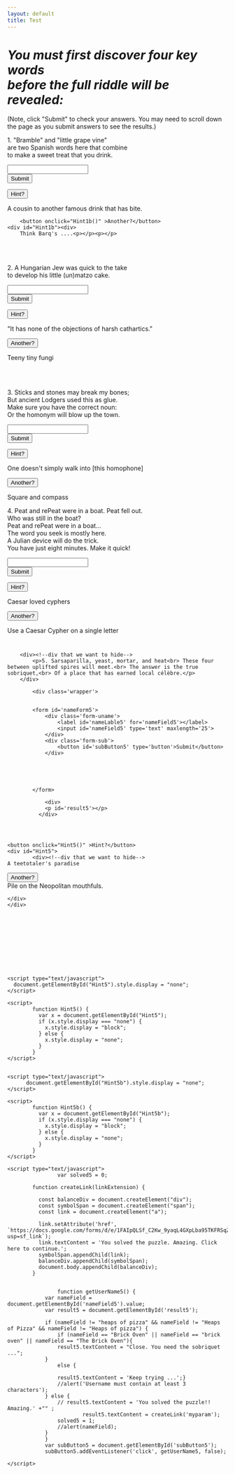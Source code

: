 ```yaml
---
layout: default
title: Test
---
```

 
 




<h1><i>You must first discover four key words<br> before the full riddle will be revealed: </i></h1>

<p>(Note, click "Submit" to check your answers. You may need to scroll down the page as you submit answers to see the results.)</p>

           
            
<!-- Clue and solution -->

<p>1. "Bramble" and "little grape vine"<br>
are two Spanish words here that combine<br>
to make a sweet treat that you drink.
</p>


<div class='wrapper'>
<form id='nameForm1'>
<div class='form-uname'>
    <label id='nameLable1' for='nameField1'></label>
    <input id='nameField1' type='text' maxlength='25'>
</div>
<div class='form-sub'>
    <button id='subButton1' type='button'>Submit</button>
</div>
</form>

<div>
    <p id='result1'></p></div>
</div>




<script type="text/javascript">
	var solved1 = 0;

	function getUserName1() {
var nameField = document.getElementById('nameField1').value;
var result1 = document.getElementById('result1');

if (nameField != "Sarsaparilla" && nameField != "sarsaparilla" ) {
    result1.textContent = 'Keep trying ...';
    //alert('Username must contain at least 1 characters');
} else {
    result1.textContent = 'Correct!' + "";
    solved1 = 1;
    //alert(nameField);
}
}
var subButton1 = document.getElementById('subButton1');
subButton1.addEventListener('click', getUserName1, false); 

</script>

<p>
		<button onclick="Hint1()" >Hint?</button>
		<div id="Hint1"><div>
		<p>A cousin to another famous drink that has bite.
</p>

		<button onclick="Hint1b()" >Another?</button>
	<div id="Hint1b"><div>
		Think Barq's ....<p></p><p></p>
</div>
</div>



<script type="text/javascript">
  document.getElementById("Hint1").style.display = "none";
</script>

<script>
function Hint1() {
  var x = document.getElementById("Hint1");
  if (x.style.display === "none") {
    x.style.display = "block";
  } else {
    x.style.display = "none";
  }
}
</script>


<script type="text/javascript">
  document.getElementById("Hint1b").style.display = "none";
</script>

<script>

function Hint1b() {
  var x = document.getElementById("Hint1b");
  if (x.style.display === "none") {
    x.style.display = "block";
  } else {
    x.style.display = "none";
  }
}
</script>



</div>
    </div>






<p></p><br><br>
<p>2. A Hungarian Jew was quick to the take<br>
to develop his little (un)matzo cake.
</p>



<div class='wrapper'>
<form id='nameForm2'>
<div class='form-uname'>
    <label id='nameLable2' for='nameField2'></label>
    <input id='nameField2' type='text' maxlength='25'>
</div>
<div class='form-sub'>
    <button id='subButton2' type='button'>Submit</button>
</div>
</form>

<div>
    <p id='result2'></p></div>
</div>




<script type="text/javascript">
	var solved2 = 0;

	function getUserName2() {
var nameField = document.getElementById('nameField2').value;
var result2 = document.getElementById('result2');

if (nameField != "yeast" && nameField != "Yeast" ) {
    result2.textContent = 'Keep trying ...';
    //alert('Username must contain at least 2 characters');
} else {
    result2.textContent = 'Correct!' + "";
    solved2 = 1;
    //alert(nameField);
}
}
var subButton2 = document.getElementById('subButton2');
subButton2.addEventListener('click', getUserName2, false); 
</script>


<button onclick="Hint2()" >Hint?</button>
<p></p>
<div id="Hint2">
		<div><!--div that we want to hide-->
"It has none of the objections of harsh cathartics."<p></p>

<button onclick="Hint2b()" >Another?</button>
<p></p>
<div id="Hint2b">
		<div><!--div that we want to hide-->
Teeny tiny fungi<p></p>



</div>
</div>
<script type="text/javascript">
  document.getElementById("Hint2").style.display = "none";
</script>

<script>
function Hint2() {
  var x = document.getElementById("Hint2");
  if (x.style.display === "none") {
    x.style.display = "block";
  } else {
    x.style.display = "none";
  }
}
</script>

<script type="text/javascript">
  document.getElementById("Hint2b").style.display = "none";
</script>

<script>
function Hint2b() {
  var x = document.getElementById("Hint2b");
  if (x.style.display === "none") {
    x.style.display = "block";
  } else {
    x.style.display = "none";
  }
}
</script>


</div>
</div>

<p></p><br><br>
<p>
3. Sticks and stones may break my bones;<br>
But ancient Lodgers used this as glue.<br>
Make sure you have the correct noun:<br>
Or the homonym will blow up the town.<br>
</p>

<div class='wrapper'>
<form id='nameForm3'>
<div class='form-uname'>
    <label id='nameLable3' for='nameField3'></label>
    <input id='nameField3' type='text' maxlength='25'>
</div>
<div class='form-sub'>
    <button id='subButton3' type='button'>Submit</button>
</div>
</form>

<div>
 <p id='result3'></p>
</div>
</div>

<script type="text/javascript">
	var solved3 = 0;

	function getUserName3() {
var nameField = document.getElementById('nameField3').value;
var result3 = document.getElementById('result3');


if (nameField != "Mortar" && nameField != "mortar" ) {
    result3.textContent = 'Keep trying ...';
    //alert('Username must contain at least 3 characters');
} else {
    result3.textContent = 'Correct!' + "";
        solved3 = 1;

    //alert(nameField);
}
}
var subButton3 = document.getElementById('subButton3');
subButton3.addEventListener('click', getUserName3, false); 
</script>



<button onclick="Hint3()" >Hint?</button>

<div id="Hint3">
		<div><!--div that we want to hide-->
One doesn't simply walk into [this homophone] <p></p>


<button onclick="Hint3b()" >Another?</button>

<div id="Hint3b">
		<div><!--div that we want to hide-->
Square and compass
</div>





</div>
</div>
<script type="text/javascript">
  document.getElementById("Hint3").style.display = "none";
</script>

<script>
function Hint3() {
  var x = document.getElementById("Hint3");
  if (x.style.display === "none") {
    x.style.display = "block";
  } else {
    x.style.display = "none";
  }
}
</script>


<script type="text/javascript">
  document.getElementById("Hint3b").style.display = "none";
</script>

<script>
function Hint3b() {
  var x = document.getElementById("Hint3b");
  if (x.style.display === "none") {
    x.style.display = "block";
  } else {
    x.style.display = "none";
  }
}
</script>



</div>

<p></p><p></p><p></p>
<p></p>
<p></p>
<p></p>
<p></p>
<p>
4. Peat and rePeat were in a boat. Peat fell out.<br>
Who was still in the boat?<br>
Peat and rePeat were in a boat...<br>
The word you seek is mostly here. <br>
A Julian device will do the trick. <br>
You have just eight minutes. Make it quick!
</p>




<div class='wrapper'>
<form id='nameForm4'>
<div class='form-uname'>
    <label id='nameLable4' for='nameField4'></label>
    <input id='nameField4' type='text' maxlength='25'>
</div>
<div class='form-sub'>
    <button id='subButton4' type='button'>Submit</button>
</div>
</form>

<div>
    <p id='result4'></p>
 </div>
</div>

<script type="text/javascript">
	var solved4 = 0;

	function getUserName4() {
var nameField = document.getElementById('nameField4').value;
var result4 = document.getElementById('result4');

if (nameField != "Heat" && nameField != "heat" ) {
    result4.textContent = 'Keep trying ...';
    //alert('Username must contain at least 3 characters');
} else {
    result4.textContent = 'Correct!' + "";
    solved4 = 1;
    //alert(nameField);
}
}
var subButton4 = document.getElementById('subButton4');
subButton4.addEventListener('click', getUserName4, false); 

</script>


<button onclick="Hint4()" >Hint?</button>
<p></p>
<div id="Hint4">
		<div><!--div that we want to hide-->
Caesar loved cyphers<p></p>

<button onclick="Hint4b()" >Another?</button>
<p></p>
<div id="Hint4b">
		<div><!--div that we want to hide-->
Use a Caesar Cypher on a single letter<p></p>
</div>
</div>






<script type="text/javascript">
  document.getElementById("Hint4").style.display = "none";
</script>

<script>
		function Hint4() {
		  var x = document.getElementById("Hint4");
		  if (x.style.display === "none") {
		    x.style.display = "block";
		  } else {
		    x.style.display = "none";
		  }
		}
</script>




<script type="text/javascript">
  	document.getElementById("Hint4b").style.display = "none";
</script>

<script>
		function Hint4b() {
		  var x = document.getElementById("Hint4b");
		  if (x.style.display === "none") {
		    x.style.display = "block";
		  } else {
		    x.style.display = "none";
		  }
		}
</script>








<!-- Get the overall answer -->

</div></div>

<div> <h1 id='overallresult'></h1>






<div id="theAnswer">

<div ><!--div that we want to hide-->

		<div><!--div that we want to hide-->
			<p>5. Sarsaparilla, yeast, mortar, and heat<br> These four between uplifted spires will meet.<br> The answer is the true sobriquet,<br> Of a place that has earned local célèbre.</p>
		</div>

			<div class='wrapper'>
			

			<form id='nameForm5'>
				<div class='form-uname'>
				    <label id='nameLable5' for='nameField5'></label>
				    <input id='nameField5' type='text' maxlength='25'>
				</div>
				<div class='form-sub'>
				    <button id='subButton5' type='button'>Submit</button>
				</div>
				




			</form>

				<div>
			    <p id='result5'></p>
			  </div>
		



	<button onclick="Hint5()" >Hint?</button>
	<div id="Hint5">
			<div><!--div that we want to hide-->
	A teetotaler's paradise 
<p></p>
<button onclick="Hint5b()" >Another?</button>
	<div id="Hint5b">
			<div><!--div that we want to hide-->
	Pile on the Neopolitan mouthfuls.




	</div>
	</div>











	<script type="text/javascript">
	  document.getElementById("Hint5").style.display = "none";
	</script>

	<script>
			function Hint5() {
			  var x = document.getElementById("Hint5");
			  if (x.style.display === "none") {
			    x.style.display = "block";
			  } else {
			    x.style.display = "none";
			  }
			}
	</script>


	<script type="text/javascript">
		  document.getElementById("Hint5b").style.display = "none";
	</script>

	<script>
			function Hint5b() {
			  var x = document.getElementById("Hint5b");
			  if (x.style.display === "none") {
			    x.style.display = "block";
			  } else {
			    x.style.display = "none";
			  }
			}
	</script>

	<script type="text/javascript">
					var solved5 = 0;

			function createLink(linkExtension) {

			  const balanceDiv = document.createElement("div");
			  const symbolSpan = document.createElement("span");
			  const link = document.createElement("a");

			  link.setAttribute('href', `https://docs.google.com/forms/d/e/1FAIpQLSf_C2Kw_9yaqL4GXpLba95TKFRSqZ3qCp39pTbObw7FqV8RLw/viewform?usp=sf_link`);
			  link.textContent = 'You solved the puzzle. Amazing. Click here to continue.';
			  symbolSpan.appendChild(link);
			  balanceDiv.appendChild(symbolSpan);
			  document.body.appendChild(balanceDiv);
			}


					function getUserName5() {
				var nameField = document.getElementById('nameField5').value;
				var result5 = document.getElementById('result5');

				if (nameField != "heaps of pizza" && nameField != "Heaps of Pizza" && nameField != "Heaps of pizza") {
					if (nameField == "Brick Oven" || nameField == "brick oven" || nameField == "The Brick Oven"){
					result5.textContent = "Close. You need the sobriquet ...";
				}
					else {

				    result5.textContent = 'Keep trying ...';}
				    //alert('Username must contain at least 3 characters');
				} else {
				    // result5.textContent = 'You solved the puzzle!! Amazing.' +"" ;
				    	    result5.textContent = createLink('myparam');
				    solved5 = 1;
				    //alert(nameField);
				}
				}
				var subButton5 = document.getElementById('subButton5');
				subButton5.addEventListener('click', getUserName5, false); 

	</script>




<script type="text/javascript">

			// function demoDisplay() {
			  document.getElementById("theAnswer").style.display = "none";
			// }
</script>

<script type="text/javascript">
					function getoverallsolution() {
						var overallresult = document.getElementById('overallresult');
						// solved1 = 1;
						// solved2 = 1;
						// solved3 = 1;
						// solved4 = 1;
				if (solved1 == 1 && solved2 == 1 && solved3 == 1 && solved4 == 1) {
					overallresult.textContent =  "Congratulations for solving these puzzles. Your next test is below!";
					   document.getElementById("theAnswer").style.display = "block";

				}

				}

				subButton1.addEventListener('click', getoverallsolution, false); 
				subButton2.addEventListener('click', getoverallsolution, false); 
				subButton3.addEventListener('click', getoverallsolution, false); 
				subButton4.addEventListener('click', getoverallsolution, false); 

</script>



